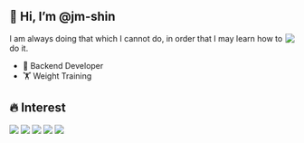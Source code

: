## 👋 Hi, I’m @jm-shin

<img align="right" src="https://github-readme-stats.vercel.app/api?username=jm-shin&count_private=true&show_icons=true&bg_color=00000000&hide_title=true&hide_border=true&theme=merko" />

I am always doing that which I cannot do, in order that I may learn how to do it.
- :hammer: Backend Developer
- :weight_lifting: Weight Training

## 🔥 Interest
<img src="https://img.shields.io/badge/-Object--Oriented%20Programming-orange">
<img src="https://img.shields.io/badge/-Functional%20Programming-green">
<img src="https://img.shields.io/badge/-Polyglot%20Programming-blue">
<img src="https://img.shields.io/badge/-Domain%20Driven%20Design-lightgrey">
<img src="https://img.shields.io/badge/-Unit%20Test-ff69b4">
